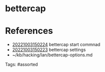 # bettercap

# References
- [20221003150224](/zet/20221003150224/) bettercap start commnad
- [20221003150223](/zet/20221003150223/) bettercap settings
- ~/kb/hacking/lan/bettercap-options.md

Tags:
    #assorted

